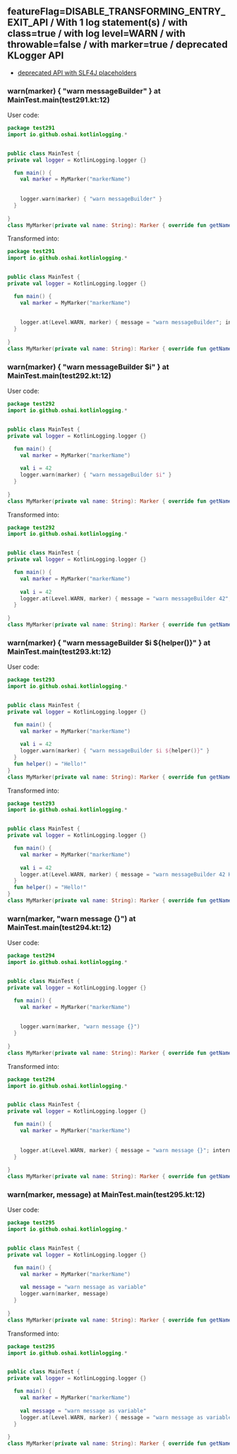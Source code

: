 ## featureFlag=DISABLE_TRANSFORMING_ENTRY_EXIT_API / With 1 log statement(s) / with class=true / with log level=WARN / with throwable=false / with marker=true / deprecated KLogger API

* [deprecated API with SLF4J placeholders](deprecated-slf4j-placeholders.md)

###  warn(marker) { "warn messageBuilder" } at MainTest.main(test291.kt:12)

User code:
```kotlin
package test291
import io.github.oshai.kotlinlogging.*


public class MainTest {
private val logger = KotlinLogging.logger {}

  fun main() {
    val marker = MyMarker("markerName")
    
    
    logger.warn(marker) { "warn messageBuilder" }
  }
  
}
class MyMarker(private val name: String): Marker { override fun getName() = name }

```
  
Transformed into:
```kotlin
package test291
import io.github.oshai.kotlinlogging.*


public class MainTest {
private val logger = KotlinLogging.logger {}

  fun main() {
    val marker = MyMarker("markerName")
    
    
    logger.at(Level.WARN, marker) { message = "warn messageBuilder"; internalCompilerData = KLoggingEventBuilder.InternalCompilerData(messageTemplate = ""warn messageBuilder"", className = "test291.MainTest", methodName = "main", fileName = "test291.kt", lineNumber = 12)
  }
  
}
class MyMarker(private val name: String): Marker { override fun getName() = name }

```

###  warn(marker) { "warn messageBuilder $i" } at MainTest.main(test292.kt:12)

User code:
```kotlin
package test292
import io.github.oshai.kotlinlogging.*


public class MainTest {
private val logger = KotlinLogging.logger {}

  fun main() {
    val marker = MyMarker("markerName")
    
    val i = 42
    logger.warn(marker) { "warn messageBuilder $i" }
  }
  
}
class MyMarker(private val name: String): Marker { override fun getName() = name }

```
  
Transformed into:
```kotlin
package test292
import io.github.oshai.kotlinlogging.*


public class MainTest {
private val logger = KotlinLogging.logger {}

  fun main() {
    val marker = MyMarker("markerName")
    
    val i = 42
    logger.at(Level.WARN, marker) { message = "warn messageBuilder 42"; internalCompilerData = KLoggingEventBuilder.InternalCompilerData(messageTemplate = ""warn messageBuilder $i"", className = "test292.MainTest", methodName = "main", fileName = "test292.kt", lineNumber = 12)
  }
  
}
class MyMarker(private val name: String): Marker { override fun getName() = name }

```

###  warn(marker) { "warn messageBuilder $i ${helper()}" } at MainTest.main(test293.kt:12)

User code:
```kotlin
package test293
import io.github.oshai.kotlinlogging.*


public class MainTest {
private val logger = KotlinLogging.logger {}

  fun main() {
    val marker = MyMarker("markerName")
    
    val i = 42
    logger.warn(marker) { "warn messageBuilder $i ${helper()}" }
  }
  fun helper() = "Hello!"
}
class MyMarker(private val name: String): Marker { override fun getName() = name }

```
  
Transformed into:
```kotlin
package test293
import io.github.oshai.kotlinlogging.*


public class MainTest {
private val logger = KotlinLogging.logger {}

  fun main() {
    val marker = MyMarker("markerName")
    
    val i = 42
    logger.at(Level.WARN, marker) { message = "warn messageBuilder 42 Hello!"; internalCompilerData = KLoggingEventBuilder.InternalCompilerData(messageTemplate = ""warn messageBuilder $i ${helper()}"", className = "test293.MainTest", methodName = "main", fileName = "test293.kt", lineNumber = 12)
  }
  fun helper() = "Hello!"
}
class MyMarker(private val name: String): Marker { override fun getName() = name }

```

###  warn(marker, "warn message {}") at MainTest.main(test294.kt:12)

User code:
```kotlin
package test294
import io.github.oshai.kotlinlogging.*


public class MainTest {
private val logger = KotlinLogging.logger {}

  fun main() {
    val marker = MyMarker("markerName")
    
    
    logger.warn(marker, "warn message {}")
  }
  
}
class MyMarker(private val name: String): Marker { override fun getName() = name }

```
  
Transformed into:
```kotlin
package test294
import io.github.oshai.kotlinlogging.*


public class MainTest {
private val logger = KotlinLogging.logger {}

  fun main() {
    val marker = MyMarker("markerName")
    
    
    logger.at(Level.WARN, marker) { message = "warn message {}"; internalCompilerData = KLoggingEventBuilder.InternalCompilerData(messageTemplate = ""warn message {}"", className = "test294.MainTest", methodName = "main", fileName = "test294.kt", lineNumber = 12)
  }
  
}
class MyMarker(private val name: String): Marker { override fun getName() = name }

```

###  warn(marker, message) at MainTest.main(test295.kt:12)

User code:
```kotlin
package test295
import io.github.oshai.kotlinlogging.*


public class MainTest {
private val logger = KotlinLogging.logger {}

  fun main() {
    val marker = MyMarker("markerName")
    
    val message = "warn message as variable"
    logger.warn(marker, message)
  }
  
}
class MyMarker(private val name: String): Marker { override fun getName() = name }

```
  
Transformed into:
```kotlin
package test295
import io.github.oshai.kotlinlogging.*


public class MainTest {
private val logger = KotlinLogging.logger {}

  fun main() {
    val marker = MyMarker("markerName")
    
    val message = "warn message as variable"
    logger.at(Level.WARN, marker) { message = "warn message as variable"; internalCompilerData = KLoggingEventBuilder.InternalCompilerData(messageTemplate = "message", className = "test295.MainTest", methodName = "main", fileName = "test295.kt", lineNumber = 12)
  }
  
}
class MyMarker(private val name: String): Marker { override fun getName() = name }

```
